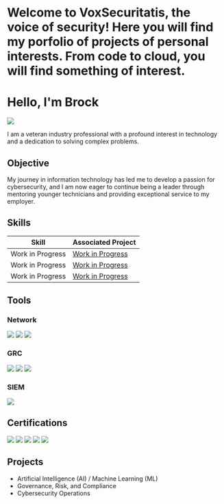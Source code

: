# Welcome to VoxSecuritatis, the voice of security!  Here you will find my porfolio of projects of personal interests.  From code to cloud, you will find something of interest.

# Hello, I'm Brock
<a href="https://linkedin.com/in/brockfrary"><img src="https://img.shields.io/badge/-LinkedIn-0072b1?&style=for-the-badge&logo=linkedin&logoColor=white" /></a>

I am a veteran industry professional with a profound interest in technology and a dedication to solving complex problems.

## Objective

My journey in information technology has led me to develop a passion for cybersecurity, and I am now eager to continue being a leader through mentoring younger technicians and providing exceptional service to my employer.

## Skills

| Skill                                         | Associated Project         |
|-----------------------------------------------|----------------------------|
| Work in Progress  					        | <a href="https://google.com">Work in Progress</a>|
| Work in Progress  					        | <a href="https://google.com">Work in Progress</a>|
| Work in Progress  					        | <a href="https://google.com">Work in Progress</a>|

## Tools

### Network
<div>
    <img src="https://img.shields.io/badge/-Wireshark-1679A7?&style=for-the-badge&logo=Wireshark&logoColor=white" />
    <img src="https://img.shields.io/badge/-Cisco%20ISE-1BA0D7?&style=for-the-badge&logo=cisco&logoColor=white" />
    <img src="https://img.shields.io/badge/-HID%20AAA-0064B0?&style=for-the-badge&logo=hid&logoColor=white" />
</div>

### GRC
<div>
    <img src="https://img.shields.io/badge/-BitSight-1A477C?&style=for-the-badge&logo=bitsight&logoColor=white" />
    <img src="https://img.shields.io/badge/-INTROS-003366?&style=for-the-badge&logoColor=white" />
	<img src="https://img.shields.io/badge/-AuditBoard-0053CE?&style=for-the-badge&logo=auditboard&logoColor=white" />
</div>

### SIEM
<div>
    <img src="https://img.shields.io/badge/-Splunk-000000?&style=for-the-badge&logo=splunk&logoColor=white" />
</div>

## Certifications
<div>
<img src="https://img.shields.io/badge/-CISSP-2C8540?&style=for-the-badge&logo=isc2&logoColor=white" />
<img src="https://img.shields.io/badge/-CCSP-2C8540?&style=for-the-badge&logo=isc2&logoColor=white" />
<img src="https://img.shields.io/badge/-CRISC-F1B52D?&style=for-the-badge&logo=isaca&logoColor=white" />
<img src="https://img.shields.io/badge/-CCNA%20CyberOps-1BA0D7?&style=for-the-badge&logo=cisco&logoColor=white" />
<img src="https://img.shields.io/badge/-CySA%2B-2F8D46?&style=for-the-badge&logo=comptia&logoColor=white" />
</div>

## Projects
- Artificial Intelligence (AI) / Machine Learning (ML)
- Governance, Risk, and Compliance
- Cybersecurity Operations
